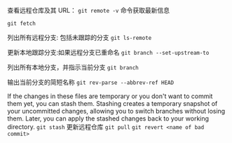 查看远程仓库及其 URL：
`git remote -v`
命令获取最新信息

`git fetch` 

列出所有远程分支: 包括未跟踪的分支
`git ls-remote` 

更新本地跟踪分支:如果远程分支已重命名
`git branch --set-upstream-to`

列出所有本地分支，并指示当前分支
`git branch`

输出当前分支的简短名称
`git rev-parse --abbrev-ref HEAD`

If the changes in these files are temporary or you don't want to commit them yet, you can stash them. Stashing creates a temporary snapshot of your uncommitted changes, allowing you to switch branches without losing them. Later, you can apply the stashed changes back to your working directory.
`git stash`
更新远程仓库
`git pull`
`git revert <name of bad commit>`
